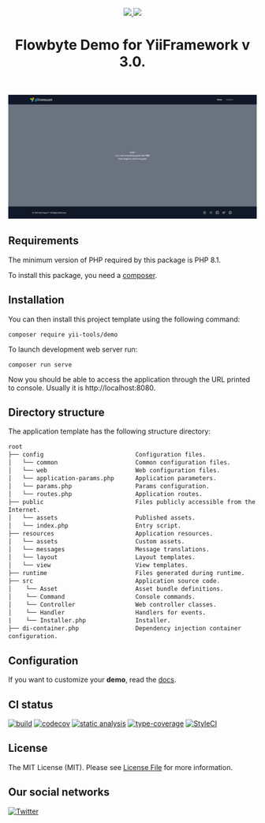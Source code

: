 <p align="center">
    <a href="https://github.com/yii-tools/demo" target="_blank">
        <img src="https://avatars.githubusercontent.com/u/121752654?s=200&v=4" height="100px">
    </a>
    <a href="https://flowbite.com/" target="_blank">
        <img src="https://flowbite.com/docs/images/logo.svg" height="100px">
    </a>    
    <h1 align="center">Flowbyte Demo for YiiFramework v 3.0.</h1>
    <br>
</p>

<p align="center">
    <a href="https://github.com/yii-tools/demo" target="_blank">
        <img src="docs/images/home.jpeg" alt="Home page" >
    </a>
</p>

## Requirements

The minimum version of PHP required by this package is PHP 8.1.

To install this package, you need a [composer](https://getcomposer.org/).

## Installation

You can then install this project template using the following command:

```shell
composer require yii-tools/demo
```

To launch development web server run:

```shell
composer run serve
```

Now you should be able to access the application through the URL printed to console. Usually it is http://localhost:8080.

## Directory structure

The application template has the following structure directory:

```text
root
├── config                          Configuration files.
│   └── common                      Common configuration files.
│   └── web                         Web configuration files.
│   └── application-params.php      Application parameters.
│   └── params.php                  Params configuration.
│   └── routes.php                  Application routes.
├── public                          Files publicly accessible from the Internet.
│   └── assets                      Published assets.
│   └── index.php                   Entry script.
├── resources                       Application resources.
│   └── assets                      Custom assets.
│   └── messages                    Message translations.
│   └── layout                      Layout templates.
│   └── view                        View templates.
├── runtime                         Files generated during runtime.
├── src                             Application source code.
│    └── Asset                      Asset bundle definitions.
│    └── Command                    Console commands.
│    └── Controller                 Web controller classes.
│    └── Handler                    Handlers for events.
|    └── Installer.php              Installer.
├── di-container.php                Dependency injection container configuration.
```

## Configuration

If you want to customize your **demo**, read the [docs](/docs/config.md).

## CI status

[![build](https://github.com/yii-tools/demo/workflows/build/badge.svg)](https://github.com/yii-tools/demo/actions)
[![codecov](https://codecov.io/gh/yii-tools/demo/branch/main/graph/badge.svg?token=L2M7HL7OKI)](https://codecov.io/gh/yii-tools/demo)
[![static analysis](https://github.com/yii-tools/demo/workflows/static%20analysis/badge.svg)](https://github.com/yii-tools/demo/actions?query=workflow%3A%22static+analysis%22)
[![type-coverage](https://shepherd.dev/github/yii-tools/demo/coverage.svg)](https://shepherd.dev/github/yii-tools/demo)
[![StyleCI](https://github.styleci.io/repos/584779096/shield?branch=main)](https://github.styleci.io/repos/584779096?branch=main)

## License

The MIT License (MIT). Please see [License File](LICENSE) for more information.

## Our social networks

[![Twitter](https://img.shields.io/badge/twitter-follow-1DA1F2?logo=twitter&logoColor=1DA1F2&labelColor=555555?style=flat)](https://twitter.com/Terabytesoftw)
